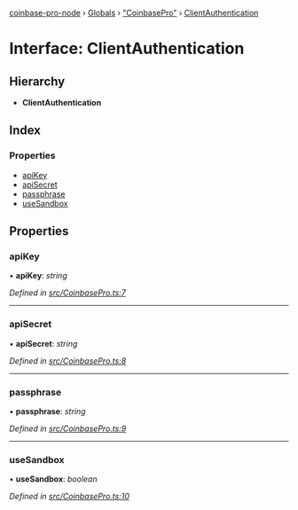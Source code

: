 [coinbase-pro-node](../README.md) › [Globals](../globals.md) › ["CoinbasePro"](../modules/_coinbasepro_.md) › [ClientAuthentication](_coinbasepro_.clientauthentication.md)

# Interface: ClientAuthentication

## Hierarchy

- **ClientAuthentication**

## Index

### Properties

- [apiKey](_coinbasepro_.clientauthentication.md#apikey)
- [apiSecret](_coinbasepro_.clientauthentication.md#apisecret)
- [passphrase](_coinbasepro_.clientauthentication.md#passphrase)
- [useSandbox](_coinbasepro_.clientauthentication.md#usesandbox)

## Properties

### apiKey

• **apiKey**: _string_

_Defined in [src/CoinbasePro.ts:7](https://github.com/bennyn/coinbase-pro-node/blob/b48d104/src/CoinbasePro.ts#L7)_

---

### apiSecret

• **apiSecret**: _string_

_Defined in [src/CoinbasePro.ts:8](https://github.com/bennyn/coinbase-pro-node/blob/b48d104/src/CoinbasePro.ts#L8)_

---

### passphrase

• **passphrase**: _string_

_Defined in [src/CoinbasePro.ts:9](https://github.com/bennyn/coinbase-pro-node/blob/b48d104/src/CoinbasePro.ts#L9)_

---

### useSandbox

• **useSandbox**: _boolean_

_Defined in [src/CoinbasePro.ts:10](https://github.com/bennyn/coinbase-pro-node/blob/b48d104/src/CoinbasePro.ts#L10)_
